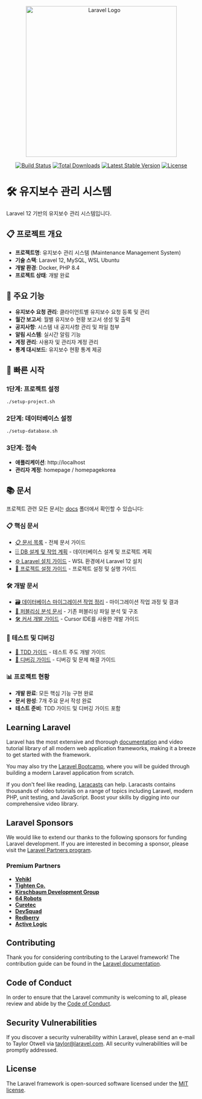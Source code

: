 <p align="center"><a href="https://laravel.com" target="_blank"><img src="https://raw.githubusercontent.com/laravel/art/master/logo-lockup/5%20SVG/2%20CMYK/1%20Full%20Color/laravel-logolockup-cmyk-red.svg" width="400" alt="Laravel Logo"></a></p>

<p align="center">
<a href="https://github.com/laravel/framework/actions"><img src="https://github.com/laravel/framework/workflows/tests/badge.svg" alt="Build Status"></a>
<a href="https://packagist.org/packages/laravel/framework"><img src="https://img.shields.io/packagist/dt/laravel/framework" alt="Total Downloads"></a>
<a href="https://packagist.org/packages/laravel/framework"><img src="https://img.shields.io/packagist/v/laravel/framework" alt="Latest Stable Version"></a>
<a href="https://packagist.org/packages/laravel/framework"><img src="https://img.shields.io/packagist/l/laravel/framework" alt="License"></a>
</p>

# 🛠️ 유지보수 관리 시스템

Laravel 12 기반의 유지보수 관리 시스템입니다.

## 📋 프로젝트 개요

- **프로젝트명**: 유지보수 관리 시스템 (Maintenance Management System)
- **기술 스택**: Laravel 12, MySQL, WSL Ubuntu
- **개발 환경**: Docker, PHP 8.4
- **프로젝트 상태**: 개발 완료

## 🚀 주요 기능

- **유지보수 요청 관리**: 클라이언트별 유지보수 요청 등록 및 관리
- **월간 보고서**: 월별 유지보수 현황 보고서 생성 및 출력
- **공지사항**: 시스템 내 공지사항 관리 및 파일 첨부
- **알림 시스템**: 실시간 알림 기능
- **계정 관리**: 사용자 및 관리자 계정 관리
- **통계 대시보드**: 유지보수 현황 통계 제공

## 🚀 빠른 시작

### 1단계: 프로젝트 설정
```bash
./setup-project.sh
```

### 2단계: 데이터베이스 설정
```bash
./setup-database.sh
```

### 3단계: 접속
- **애플리케이션**: http://localhost
- **관리자 계정**: homepage / homepagekorea

## 📚 문서

프로젝트 관련 모든 문서는 [docs](./docs/) 폴더에서 확인할 수 있습니다:

### 📋 핵심 문서
- [📋 문서 목록](./docs/README.md) - 전체 문서 가이드
- [🗄️ DB 설계 및 작업 계획](./docs/01_DB_설계_및_작업_계획.md) - 데이터베이스 설계 및 프로젝트 계획
- [⚙️ Laravel 설치 가이드](./docs/02_Laravel_설치_가이드.md) - WSL 환경에서 Laravel 12 설치
- [🚀 프로젝트 설정 가이드](./docs/08_프로젝트_설정_가이드.md) - 프로젝트 설정 및 실행 가이드

### 🛠️ 개발 문서
- [🗃️ 데이터베이스 마이그레이션 작업 정리](./docs/03_데이터베이스_마이그레이션_작업_정리.md) - 마이그레이션 작업 과정 및 결과
- [🎨 퍼블리싱 분석 문서](./docs/04_퍼블리싱_분석_문서.md) - 기존 퍼블리싱 파일 분석 및 구조
- [🛠️ 커서 개발 가이드](./docs/05_커서_개발_가이드.md) - Cursor IDE를 사용한 개발 가이드

### 🧪 테스트 및 디버깅
- [🧪 TDD 가이드](./docs/06_TDD_가이드.md) - 테스트 주도 개발 가이드
- [🐛 디버깅 가이드](./docs/07_디버깅_가이드.md) - 디버깅 및 문제 해결 가이드

### 📊 프로젝트 현황
- **개발 완료**: 모든 핵심 기능 구현 완료
- **문서 완성**: 7개 주요 문서 작성 완료
- **테스트 준비**: TDD 가이드 및 디버깅 가이드 포함

## Learning Laravel

Laravel has the most extensive and thorough [documentation](https://laravel.com/docs) and video tutorial library of all modern web application frameworks, making it a breeze to get started with the framework.

You may also try the [Laravel Bootcamp](https://bootcamp.laravel.com), where you will be guided through building a modern Laravel application from scratch.

If you don't feel like reading, [Laracasts](https://laracasts.com) can help. Laracasts contains thousands of video tutorials on a range of topics including Laravel, modern PHP, unit testing, and JavaScript. Boost your skills by digging into our comprehensive video library.

## Laravel Sponsors

We would like to extend our thanks to the following sponsors for funding Laravel development. If you are interested in becoming a sponsor, please visit the [Laravel Partners program](https://partners.laravel.com).

### Premium Partners

- **[Vehikl](https://vehikl.com)**
- **[Tighten Co.](https://tighten.co)**
- **[Kirschbaum Development Group](https://kirschbaumdevelopment.com)**
- **[64 Robots](https://64robots.com)**
- **[Curotec](https://www.curotec.com/services/technologies/laravel)**
- **[DevSquad](https://devsquad.com/hire-laravel-developers)**
- **[Redberry](https://redberry.international/laravel-development)**
- **[Active Logic](https://activelogic.com)**

## Contributing

Thank you for considering contributing to the Laravel framework! The contribution guide can be found in the [Laravel documentation](https://laravel.com/docs/contributions).

## Code of Conduct

In order to ensure that the Laravel community is welcoming to all, please review and abide by the [Code of Conduct](https://laravel.com/docs/contributions#code-of-conduct).

## Security Vulnerabilities

If you discover a security vulnerability within Laravel, please send an e-mail to Taylor Otwell via [taylor@laravel.com](mailto:taylor@laravel.com). All security vulnerabilities will be promptly addressed.

## License

The Laravel framework is open-sourced software licensed under the [MIT license](https://opensource.org/licenses/MIT).
